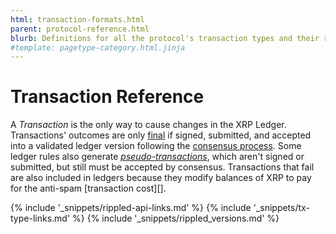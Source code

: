 ```yaml
---
html: transaction-formats.html
parent: protocol-reference.html
blurb: Definitions for all the protocol's transaction types and their results.
#template: pagetype-category.html.jinja
---
```

# Transaction Reference

A _Transaction_ is the only way to cause changes in the XRP Ledger. Transactions' outcomes are only [final](finality-of-results.html) if signed, submitted, and accepted into a validated ledger version following the [consensus process](consensus.html). Some ledger rules also generate _[pseudo-transactions](pseudo-transaction-types.html)_, which aren't signed or submitted, but still must be accepted by consensus. Transactions that fail are also included in ledgers because they modify balances of XRP to pay for the anti-spam [transaction cost][].


<!--{# common link defs #}-->
{% include '_snippets/rippled-api-links.md' %}
{% include '_snippets/tx-type-links.md' %}
{% include '_snippets/rippled_versions.md' %}
